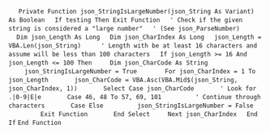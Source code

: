 &nbsp;&nbsp;&nbsp;&nbsp;
`Private Function json_StringIsLargeNumber(json_String As Variant) As Boolean`
&nbsp;&nbsp;&nbsp;&nbsp;`If testing Then Exit Function`
&nbsp;&nbsp;&nbsp;&nbsp;`' Check if the given string is considered a "large number"`
&nbsp;&nbsp;&nbsp;&nbsp;`' (See json_ParseNumber)`
&nbsp;&nbsp;&nbsp;&nbsp;
&nbsp;&nbsp;&nbsp;&nbsp;`Dim json_Length As Long`
&nbsp;&nbsp;&nbsp;&nbsp;`Dim json_CharIndex As Long`
&nbsp;&nbsp;&nbsp;&nbsp;`json_Length = VBA.Len(json_String)`
&nbsp;&nbsp;&nbsp;&nbsp;
&nbsp;&nbsp;&nbsp;&nbsp;`' Length with be at least 16 characters and assume will be less than 100 characters`
&nbsp;&nbsp;&nbsp;&nbsp;`If json_Length >= 16 And json_Length <= 100 Then`
&nbsp;&nbsp;&nbsp;&nbsp;&nbsp;&nbsp;&nbsp;&nbsp;`Dim json_CharCode As String`
&nbsp;&nbsp;&nbsp;&nbsp;
&nbsp;&nbsp;&nbsp;&nbsp;&nbsp;&nbsp;&nbsp;&nbsp;`json_StringIsLargeNumber = True`
&nbsp;&nbsp;&nbsp;&nbsp;
&nbsp;&nbsp;&nbsp;&nbsp;&nbsp;&nbsp;&nbsp;&nbsp;`For json_CharIndex = 1 To json_Length`
&nbsp;&nbsp;&nbsp;&nbsp;&nbsp;&nbsp;&nbsp;&nbsp;&nbsp;&nbsp;&nbsp;&nbsp;`json_CharCode = VBA.Asc(VBA.Mid$(json_String, json_CharIndex, 1))`
&nbsp;&nbsp;&nbsp;&nbsp;&nbsp;&nbsp;&nbsp;&nbsp;&nbsp;&nbsp;&nbsp;&nbsp;`Select Case json_CharCode`
&nbsp;&nbsp;&nbsp;&nbsp;&nbsp;&nbsp;&nbsp;&nbsp;&nbsp;&nbsp;&nbsp;&nbsp;`' Look for .|0-9|E|e`
&nbsp;&nbsp;&nbsp;&nbsp;&nbsp;&nbsp;&nbsp;&nbsp;&nbsp;&nbsp;&nbsp;&nbsp;`Case 46, 48 To 57, 69, 101`
&nbsp;&nbsp;&nbsp;&nbsp;&nbsp;&nbsp;&nbsp;&nbsp;&nbsp;&nbsp;&nbsp;&nbsp;&nbsp;&nbsp;&nbsp;&nbsp;`' Continue through characters`
&nbsp;&nbsp;&nbsp;&nbsp;&nbsp;&nbsp;&nbsp;&nbsp;&nbsp;&nbsp;&nbsp;&nbsp;`Case Else`
&nbsp;&nbsp;&nbsp;&nbsp;&nbsp;&nbsp;&nbsp;&nbsp;&nbsp;&nbsp;&nbsp;&nbsp;&nbsp;&nbsp;&nbsp;&nbsp;`json_StringIsLargeNumber = False`
&nbsp;&nbsp;&nbsp;&nbsp;&nbsp;&nbsp;&nbsp;&nbsp;&nbsp;&nbsp;&nbsp;&nbsp;&nbsp;&nbsp;&nbsp;&nbsp;`Exit Function`
&nbsp;&nbsp;&nbsp;&nbsp;&nbsp;&nbsp;&nbsp;&nbsp;&nbsp;&nbsp;&nbsp;&nbsp;`End Select`
&nbsp;&nbsp;&nbsp;&nbsp;&nbsp;&nbsp;&nbsp;&nbsp;`Next json_CharIndex`
&nbsp;&nbsp;&nbsp;&nbsp;`End If`
`End Function`

